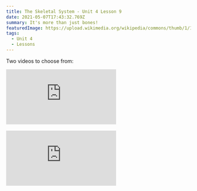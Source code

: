 ```yaml
---
title: The Skeletal System - Unit 4 Lesson 9
date: 2021-05-07T17:43:32.769Z
summary: It's more than just bones!
featuredImage: https://upload.wikimedia.org/wikipedia/commons/thumb/1/14/Human-Skeleton.jpg/800px-Human-Skeleton.jpg
tags:
  - Unit 4
  - Lessons
---
```

Two videos to choose from:

<div class="youtube-container"><iframe class="responsive-iframe" src="https://www.youtube.com/embed/rDGqkMHPDqE" frameborder="0" allow="accelerometer; autoplay; clipboard-write; encrypted-media; gyroscope; picture-in-picture" allowfullscreen></iframe></div>

<br>

<div class="youtube-container"><iframe class="responsive-iframe" src="https://www.youtube.com/embed/UPrxQkjjExI" frameborder="0" allow="accelerometer; autoplay; clipboard-write; encrypted-media; gyroscope; picture-in-picture" allowfullscreen></iframe></div>